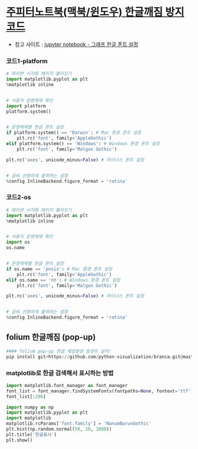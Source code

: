 # [주피터노트북(맥북/윈도우) 한글깨짐 방지 코드](https://velog.io/@seonj102/jupyter-notebook-그래프-한글-폰트-설정)

- 참고 사이트 : [jupyter notebook - 그래프 한글 폰트 설정](https://velog.io/@seonj102/jupyter-notebook-그래프-한글-폰트-설정)

### 코드1-platform

```python
# 파이썬 시각화 패키지 불러오기
import matplotlib.pyplot as plt
%matplotlib inline


# 사용자 운영체제 확인
import platform
platform.system()


# 운영체제별 한글 폰트 설정
if platform.system() == 'Darwin': # Mac 환경 폰트 설정
    plt.rc('font', family='AppleGothic')
elif platform.system() == 'Windows': # Windows 환경 폰트 설정
    plt.rc('font', family='Malgun Gothic')

plt.rc('axes', unicode_minus=False) # 마이너스 폰트 설정


# 글씨 선명하게 출력하는 설정
%config InlineBackend.figure_format = 'retina'
```

### 코드2-os

```python
# 파이썬 시각화 패키지 불러오기
import matplotlib.pyplot as plt
%matplotlib inline


# 사용자 운영체제 확인
import os
os.name


# 운영체제별 한글 폰트 설정
if os.name == 'posix': # Mac 환경 폰트 설정
    plt.rc('font', family='AppleGothic')
elif os.name == 'nt': # Windows 환경 폰트 설정
    plt.rc('font', family='Malgun Gothic')

plt.rc('axes', unicode_minus=False) # 마이너스 폰트 설정


# 글씨 선명하게 출력하는 설정
%config InlineBackend.figure_format = 'retina'
```

## folium 한글깨짐 (pop-up)

```python
#### folium pop-up 한글 깨짐발생 할경우 설치!
pip install git+https://github.com/python-visualization/branca.git@master
```

### matplotlib로 한글 검색해서 표시하는 방법

```python
import matplotlib.font_manager as font_manager
font_list = font_manager.findSystemFonts(fontpaths=None, fontext='ttf')
font_list[:200]
```

```python
import numpy as np
import matplotlib.pyplot as plt
import matplotlib
matplotlib.rcParams['font.family'] = 'NanumBarunGothic'
plt.hist(np.random.normal(50, 10, 1000))
plt.title('한글표시')
plt.show()
```


